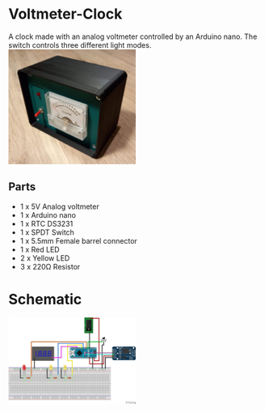 # Voltmeter-Clock

A clock made with an analog voltmeter controlled by an Arduino nano. The switch controls three different light modes.
<img src="https://raw.githubusercontent.com/woutcorijn/Voltmeter-Clock/master/Images/Voltmeter_Clock_1.jpg" width="50%">

## Parts
- 1 x 5V Analog voltmeter
- 1 x Arduino nano
- 1 x RTC DS3231
- 1 x SPDT Switch
- 1 x 5.5mm Female barrel connector
- 1 x Red LED
- 2 x Yellow LED
- 3 x 220Ω Resistor

<h1>Schematic</h1>
<img src="https://raw.githubusercontent.com/woutcorijn/Voltmeter-Clock/master/Images/Voltmeter_Clock_schematic.jpg" width="50%">
